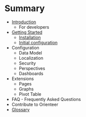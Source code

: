 # Summary

* [Introduction](README.md)
   * For developers
* [Getting Started](getting_started.md)
   * [Installation](installation.md)
   * [Initial configuration](initial_configuration.md)
* Configuration
   * Data Model
   * Localization
   * Security
   * Perspectives
   * Dashboards
* Extensions
   * Pages
   * Graphs
   * Pivot Table
* FAQ - Frequently Asked Questions
* Contribute to Orienteer
* [Glossary](GLOSSARY.md)

